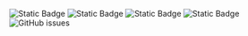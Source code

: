 ![Static Badge](https://img.shields.io/badge/blacklists-60-000000) ![Static Badge](https://img.shields.io/badge/blacklisted-2809505-cc0000) ![Static Badge](https://img.shields.io/badge/whitelisted-2242-00CC00) ![Static Badge](https://img.shields.io/badge/streaming_blacklist-28106-000000) ![GitHub issues](https://img.shields.io/github/issues/fabriziosalmi/blacklists)
